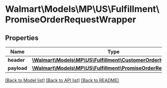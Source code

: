 # Walmart\Models\MP\US\Fulfillment\PromiseOrderRequestWrapper

## Properties

Name | Type | Description | Notes
------------ | ------------- | ------------- | -------------
**header** | [**\Walmart\Models\MP\US\Fulfillment\CustomerOrderHeader**](CustomerOrderHeader.md) |  |
**payload** | [**\Walmart\Models\MP\US\Fulfillment\PromiseOrderRequestPayload**](PromiseOrderRequestPayload.md) |  | [optional]


[[Back to Model list]](./) [[Back to API list]](../../../../../README.md#supported-apis) [[Back to README]](../../../../../README.md)
